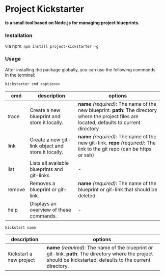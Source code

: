 # Project Kickstarter

**is a small tool based on Node.js for managing project blueprints.**

### Installation

via npm: `npm install project-kickstarter -g`

### Usage

After installing the package globally, you can use the following commands in the terminal:

```
kickstarter cmd <options>
```

| cmd | description | options |
|--------|----------------------------------------------------|--------------------------------------------------------------------------------------------------------------------------------------------------|
| trace | Create a new blueprint and store it locally. | **name** *(required)*: The name of the new blueprint. **path**: The directory where the project files are located, defaults to current directory |
| link | Create a new git-link object and store it locally. | **name** *(required)*: The name of the new git-link. **repo** *(required)*: The link to the git repo (can be https or ssh) |
| list | Lists all available blueprints and git-links. | - |
| remove | Removes a blueprint or git-link. | **name** *(required)*: The name of the blueprint or git-link that should be deleted |
| help | Displays an overview of these commands. | - |

```
kickstart name
```

| description | options |
|-------------------------|-------------------------------------------------------------------------------------------------------------------------------------------------------------------|
| Kickstart a new project | **name** *(required)*: The name of the blueprint or git-link. **path**: The directory where the project should be kickstarted, defaults to the current directory. |
